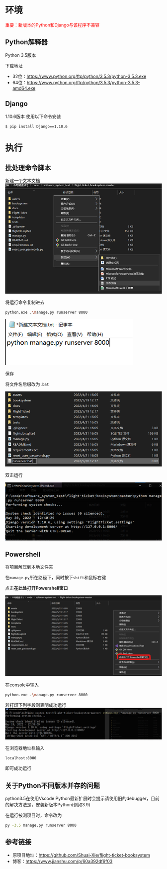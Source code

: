 # 环境
<font color="FE0302">重要：新版本的Python和Django与该程序不兼容</font>
## Python解释器

Python 3.5版本

下载地址
- 32位：https://www.python.org/ftp/python/3.5.3/python-3.5.3.exe
- 64位：https://www.python.org/ftp/python/3.5.3/python-3.5.3-amd64.exe

## Django
1.10.6版本
使用以下命令安装
```bash
$ pip install Django==1.10.6
```
# 执行
## 批处理命令脚本
新建一个文本文档
![](./picture/touch_txt.png)

将运行命令复制进去
```bash
python.exe .\manage.py runserver 8000
```
![](./picture/write.png)

保存

将文件名后缀改为`.bat`

![](./picture/change_name.png)

双击运行

![](./picture/click_run.png)

## Powershell
将项目解压到本地文件夹

在`manage.py`所在路径下，同时按下`shift`和鼠标右键

点击**在此处打开Powershell窗口**

![234](./picture/1242.png)

在console中输入
```bash
python.exe .\manage.py runserver 8000
```
若打印下列字段则表明成功运行
![123](./picture/125344.png)

在浏览器地址栏输入
```bash
localhost:8000
```
即可成功运行
## 关于Python不同版本并存的问题
python3.5在使用Vscode Python最新扩展时会提示请使用旧的debugger，目前的解决方法是，安装新版本Python(例如3.9)

在运行被测项目时，命令改为
```bash
py -3.5 manage.py runserver 8000
```

## 参考链接
- 原项目地址：https://github.com/Shuai-Xie/flight-ticket-booksystem
- 博客：https://www.jianshu.com/p/60a392df9f03
